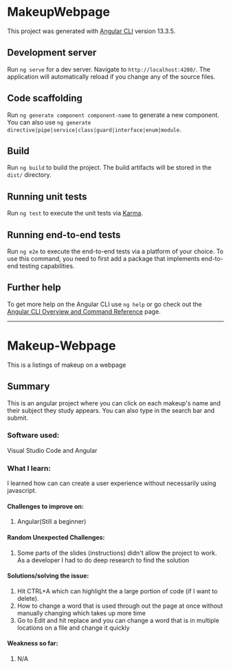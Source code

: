 # MakeupWebpage

This project was generated with [Angular CLI](https://github.com/angular/angular-cli) version 13.3.5.

## Development server

Run `ng serve` for a dev server. Navigate to `http://localhost:4200/`. The application will automatically reload if you change any of the source files.

## Code scaffolding

Run `ng generate component component-name` to generate a new component. You can also use `ng generate directive|pipe|service|class|guard|interface|enum|module`.

## Build

Run `ng build` to build the project. The build artifacts will be stored in the `dist/` directory.

## Running unit tests

Run `ng test` to execute the unit tests via [Karma](https://karma-runner.github.io).

## Running end-to-end tests

Run `ng e2e` to execute the end-to-end tests via a platform of your choice. To use this command, you need to first add a package that implements end-to-end testing capabilities.

## Further help

To get more help on the Angular CLI use `ng help` or go check out the [Angular CLI Overview and Command Reference](https://angular.io/cli) page.


---------------------------------------------------------------------------------------------------------------------------------------------------------------

# Makeup-Webpage
This is a listings of makeup on a webpage

## Summary
This is an angular project where you can click on each makeup's name and their subject they study appears. You can also type in
the search bar and submit.

### Software used:
Visual Studio Code and Angular

### What I learn:
I learned how can can create a user experience without necessarily using javascript.

#### Challenges to improve on:
1. Angular(Still a beginner)

#### Random Unexpected Challenges:
1. Some parts of the slides (instructions) didn't allow the project to work. As a developer I had to do deep research to find the solution

#### Solutions/solving the issue:
1. Hit CTRL+A which can highlight the a large portion of code (if I want to delete).
2. How to change a word that is used through out the page at once without manually changing which takes up more time
3. Go to Edit and hit replace and you can change a word that is in multiple locations on a file and change it quickly


#### Weakness so far:
1.	N/A

